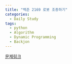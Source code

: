 ```yaml
---
title: "백준 2169 로봇 조종하기"
categories:
  - Daily Study
tags:
  - python
  - Algorithm
  - Dynamic Programming
  - Backjon
---
```



[문제링크](https://www.acmicpc.net/problem/2169)


<script src="https://gist.github.com/192e9a6ad37d2d70992b6a4aa9dcf2f8.js"></script>